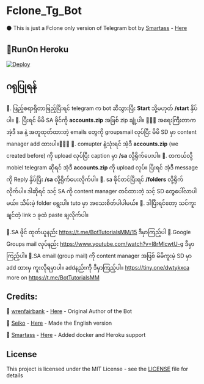 # Fclone_Tg_Bot
⚫ This is just a Fclone only version of Telegram bot by [Smartass](https://github.com/smartass08) - [Here](https://github.com/smartass08/telegram_gcloner)

##  🍎RunOn Heroku
[![Deploy](https://www.herokucdn.com/deploy/button.svg)](https://dashboard.heroku.com/new?template=https://github.com/publicmm9/fclone)

##  ဂရုပြုရန်
🔶. ဖြည့်စရာရှိတာဖြည့်ပြီးရင် telegram က bot ဆီသွားပြီး  **Start** သို့မဟုတ် **/start** နှိပ်ပါ။
🔶. ပြီးရင် မိမိ SA ဖိုင်ကို **accounts.zip** အဖြစ် zip ချုံ့ပါ။ 🔷🔷🔷 အရေးကြီးတာက အဲ့ဒီ sa နဲ့ အတူထုတ်ထားတဲ့ emails တွေကို groupsmail လုပ်ပြီး မိမိ SD မှာ content manager add ထားပါ။🔷🔷🔷
🔶. comupter နဲ့သုံးရင် အဲ့ဒီ **accounts.zip** (we created before) ကို upload လုပ်ပြီး caption မှာ **/sa** လို့ရိုက်ပေးပါ။
🔶. တကယ်လို့ mobiel telegram ဆိုရင် အဲ့ဒီ **accounts.zip** ကို upload လုပ်။ ပြိးရင် အဲ့ဒီ message ကို Reply နှိပ်ပြီး **/sa** လို့ရိုက်ပေးလိုက်ပါ။
🔶. sa ဖိုင်တင်ပြီးရင် **/folders** လို့ရိုက်လိုက်ပါ။ ဒါဆိုရင် သင့် SA ကို content manager တင်ထားတဲ့ သင့် SD တွေပေါ်လာပါမယ်။ သိမ်းမဲ့ folder ရွေးပါ။ tuto မှာ အသေးစိတ်ပါပါမယ်။
🔶. ဒါပြီးရင်တော့ သင်ကူးချင်တဲ့ link ၁ ခုထဲ paste ချလိုက်ပါ။ 

🔷.SA ဖိုင် ထုတ်ယူနည်း https://t.me/BotTutorialsMM/15  ဒီမှာကြည့်ပါ
🔷.Google Groups mail လုပ်နည်း https://www.youtube.com/watch?v=l8rMlcwtU-g ဒီမှာကြည့်ပါ။
🔷.SA email (group mail) ကို content manager အဖြစ် မိမိကူးမဲ့ SD မှာ add ထားမှ ကူးလိုရမှာပါ။ addနည်းကို ဒီမှာကြည့်ပါ။ https://tiny.one/dwtykxca
more on  https://t.me/BotTutorialsMM

## Credits:
🧠 [wrenfairbank](https://github.com/wrenfairbank) - [Here](https://github.com/wrenfairbank/telegram_gcloner) - Original Author of the Bot

🧠 [Seiko](https://github.com/thegreatestminer) - [Here](https://github.com/thegreatestminer/telegram_gcloner) - Made the English version 

🧠 [Smartass](https://github.com/smartass08) - [Here](https://github.com/smartass08/telegram_gcloner) - Added docker and Heroku support

## License
This project is licensed under the MIT License - see the [LICENSE](https://github.com/roshanconnor123/Fclone_Tg_Bot/blob/master/LICENSE) file for details
